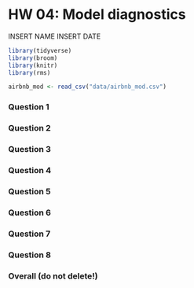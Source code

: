 HW 04: Model diagnostics
================
INSERT NAME
INSERT DATE

``` r
library(tidyverse)
library(broom)
library(knitr) 
library(rms)
```

``` r
airbnb_mod <- read_csv("data/airbnb_mod.csv")
```

### Question 1

### Question 2

### Question 3

### Question 4

### Question 5

### Question 6

### Question 7

### Question 8

### Overall (do not delete\!)
